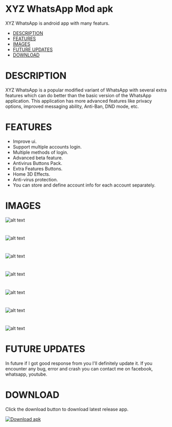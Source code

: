 # XYZ WhatsApp Mod apk
XYZ WhatsApp is android app with many featurs.

- [DESCRIPTION](#description)
- [FEATURES](#features)
- [IMAGES](#images)
- [FUTURE UPDATES](#future-updates)
- [DOWNLOAD](#download)
#
# DESCRIPTION 
XYZ WhatsApp is a popular modified variant of WhatsApp with several extra features which can do better than the basic version of the WhatsApp application. This application has more advanced features like privacy options, improved messaging ability, Anti-Ban, DND mode, etc.
#
# FEATURES
- Improve ui.
- Support multiple accounts login.
- Multiple methods of login.
- Advanced beta feature.
- Antivirus Buttons Pack.
- Extra Features Buttons.
- Home 3D Effects.
- Anti-virus protection. 
- You can store and define account info for each account separately.
#
# IMAGES
![alt text](https://github.com/YounisXyz/XYZ-WhatsApp-apk/blob/main/images/Screenshot_20240105-225728.jpg)
#
![alt text](https://github.com/YounisXyz/XYZ-WhatsApp-apk/blob/main/images/Screenshot_20240105-225612.jpg)
#
![alt text](https://github.com/YounisXyz/XYZ-WhatsApp-apk/blob/main/images/Screenshot_20240108-191349.jpg)
#
![alt text](https://github.com/YounisXyz/XYZ-WhatsApp-apk/blob/main/images/Screenshot_20240108-191406.jpg)
#
![alt text](https://github.com/YounisXyz/XYZ-WhatsApp-apk/blob/main/images/Screenshot_20240108-191415.jpg)
#
![alt text](https://github.com/YounisXyz/XYZ-WhatsApp-apk/blob/main/images/Screenshot_20240108-192112.jpg)
#
![alt text](https://github.com/YounisXyz/XYZ-WhatsApp-apk/blob/main/images/Screenshot_20240108-192134.jpg)
#
#
# FUTURE UPDATES
In future if I got good response from you I'll definitely update it.
If you encounter any bug, error and crash you can contact me on facebook, whatsapp, youtube.
#
# DOWNLOAD
Click the download button to download latest release app.

<!-- BEGIN LATEST DOWNLOAD BUTTON -->
[![Download apk](https://custom-icon-badges.herokuapp.com/badge/-Download-blue?style=for-the-badge&logo=download&logoColor=white "Download apk")](https://www.mediafire.com/file/9j4azo2e06afbq6/XYZ_WA_BY_YOUNISXYZ.apk/file)
<!-- END LATEST DOWNLOAD BUTTON -->
